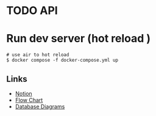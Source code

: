 # TODO API 


# Run dev server (hot reload )
```shell
# use air to hot reload 
$ docker compose -f docker-compose.yml up 
```

## Links
- [Notion](https://www.notion.so/8ad4f8f6f63148c29998004f86f87de0?v=78b65e73bf1f49fcb948bcadd3eb8761)  
- [Flow Chart](https://www.figma.com/file/9RKQg9uNewooHJRxihudth/Taxi?type=whiteboard&node-id=0-1&t=fRwDfZ4qm7t9nSgE-0)
- [Database Diagrams](https://app.quickdatabasediagrams.com/#/d/I2Wjmq)